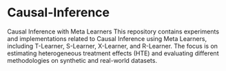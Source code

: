 # Causal-Inference
Causal Inference with Meta Learners This repository contains experiments and implementations related to Causal Inference using Meta Learners, including T-Learner, S-Learner, X-Learner, and R-Learner. The focus is on estimating heterogeneous treatment effects (HTE) and evaluating different methodologies on synthetic and real-world datasets.
